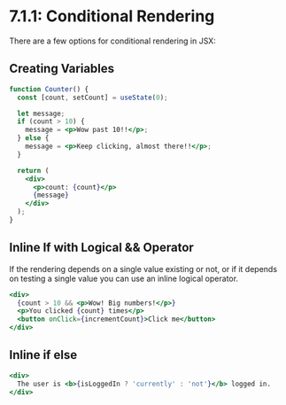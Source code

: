 # 7.1.1: Conditional Rendering

There are a few options for conditional rendering in JSX:

## Creating Variables

```jsx
function Counter() {
  const [count, setCount] = useState(0);

  let message;
  if (count > 10) {
    message = <p>Wow past 10!!</p>;
  } else {
    message = <p>Keep clicking, almost there!!</p>;
  }

  return (
    <div>
      <p>count: {count}</p>
      {message}
    </div>
  );
}
```

## Inline If with Logical && Operator

If the rendering depends on a single value existing or not, or if it depends on testing a single value you can use an inline logical operator.

```jsx
<div>
  {count > 10 && <p>Wow! Big numbers!</p>}
  <p>You clicked {count} times</p>
  <button onClick={incrementCount}>Click me</button>
</div>
```

## Inline if else

```jsx
<div>
  The user is <b>{isLoggedIn ? 'currently' : 'not'}</b> logged in.
</div>
```

